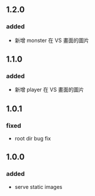 ## 1.2.0

### added

- 新增 monster 在 VS 畫面的圖片

## 1.1.0

### added

- 新增 player 在 VS 畫面的圖片

## 1.0.1

### fixed

- root dir bug fix

## 1.0.0

### added

- serve static images

